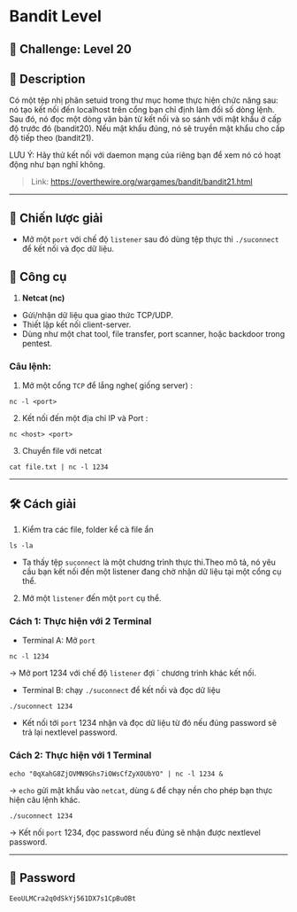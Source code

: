
# Bandit Level

## 🧩 Challenge: Level 20

## 📝 Description
Có một tệp nhị phân setuid trong thư mục home thực hiện chức năng sau: nó tạo kết nối đến localhost trên cổng bạn chỉ định làm đối số dòng lệnh. Sau đó, nó đọc một dòng văn bản từ kết nối và so sánh với mật khẩu ở cấp độ trước đó (bandit20). Nếu mật khẩu đúng, nó sẽ truyền mật khẩu cho cấp độ tiếp theo (bandit21).

LƯU Ý: Hãy thử kết nối với daemon mạng của riêng bạn để xem nó có hoạt động như bạn nghĩ không.


> Link: https://overthewire.org/wargames/bandit/bandit21.html

---

## 🧠 Chiến lược giải
- Mở một `port` với chế độ `listener` sau đó dùng tệp thực thi `./suconnect` để kết nối và đọc dữ liệu.

## 🔧 Công cụ
1. **Netcat (nc)**
- Gửi/nhận dữ liệu qua giao thức TCP/UDP.
- Thiết lập kết nối client-server.
- Dùng như một chat tool, file transfer, port scanner, hoặc backdoor trong pentest.
### Câu lệnh:
1. Mở một cổng `TCP` để lắng nghe( giống server) :
```
nc -l <port>
```
2. Kết nối đến một địa chỉ IP và Port :
```
nc <host> <port>
```
3. Chuyển file với netcat

```
cat file.txt | nc -l 1234
```

---


## 🛠️ Cách giải

1. Kiểm tra các file, folder kể cà file ẩn

```
ls -la
```
- Ta thấy tệp `suconnect` là một chương trình thực thi.Theo mô tả, nó yêu cầu bạn kết nối đến một listener đang chờ nhận dữ liệu tại một cổng cụ thể.

2. Mở một `listener` đến một `port` cụ thể.
### Cách 1: Thực hiện với 2 Terminal
- Terminal A: Mở `port`
```
nc -l 1234
```
-> Mở port 1234 với chế độ `listener` đợi ` chương trình khác kết nối.

- Terminal B: chạy `./suconnect` để kết nối và đọc dữ liệu

```
./suconnect 1234
```
- Kết nối tới `port` 1234 nhận và đọc dữ liệu từ đó nếu đúng password sẽ trả lại nextlevel password.

### Cách 2: Thực hiện với 1 Terminal

```
echo "0qXahG8ZjOVMN9Ghs7iOWsCfZyXOUbYO" | nc -l 1234 &
```
-> `echo` gửi mật khẩu vào `netcat`, dùng `&` để chạy nền cho phép bạn thực hiện câu lệnh khác.

```
./suconnect 1234
```
-> Kết nối `port` 1234, đọc password nếu đúng sẽ nhận được nextlevel password.


---

## 🏁 Password

```
EeoULMCra2q0dSkYj561DX7s1CpBuOBt
```
